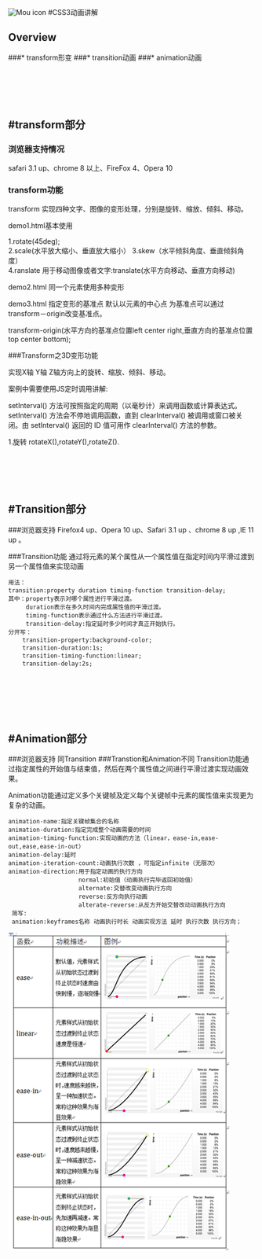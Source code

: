 ![Mou icon](http://25.io/mou/Mou_128.png)
#CSS3动画讲解

## Overview

###* transform形变
###* transition动画
###* animation动画

<br/><br/><br/><br/>



#transform部分
---
###   浏览器支持情况
safari 3.1 up、chrome 8 以上、FireFox 4、Opera 10
###   transform功能
transform 实现四种文字、图像的变形处理，分别是旋转、缩放、倾斜、移动。

demo1.html基本使用<br/>

1.rotate(45deg);<br/>
2.scale(水平放大缩小、垂直放大缩小）
3.skew（水平倾斜角度、垂直倾斜角度）<br/>
4.ranslate 用于移动图像或者文字:translate(水平方向移动、垂直方向移动)<br/>

demo2.html 同一个元素使用多种变形

demo3.html 指定变形的基准点
默认以元素的中心点 为基准点可以通过transform－origin改变基准点。

transform-origin(水平方向的基准点位置left center right,垂直方向的基准点位置 top center bottom);


###Transform之3D变形功能

实现X轴 Y轴 Z轴方向上的旋转、缩放、倾斜、移动。

案例中需要使用JS定时调用讲解:

setInterval() 方法可按照指定的周期（以毫秒计）来调用函数或计算表达式。
setInterval() 方法会不停地调用函数，直到 clearInterval() 被调用或窗口被关闭。由 setInterval() 返回的 ID 值可用作 clearInterval() 方法的参数。

1.旋转
rotateX(),rotateY(),rotateZ().

<br/><br/><br/><br/>


#Transition部分
----
###浏览器支持
Firefox4 up、Opera 10 up、Safari 3.1 up 、chrome 8 up ,IE 11 up 。

###Transition功能
通过将元素的某个属性从一个属性值在指定时间内平滑过渡到另一个属性值来实现动画
	
	用法：
	transition:property duration timing-function transition-delay;
	其中：property表示对哪个属性进行平滑过渡。
		 duration表示在多久时间内完成属性值的平滑过渡。
		 timing-function表示通过什么方法进行平滑过渡。
		 transition-delay:指定延时多少时间才真正开始执行。
	分开写：
		transition-property:background-color;
		transition-duration:1s;
		transition-timing-function:linear;
		transition-delay:2s;
		
		
		
		
		
	
<br/><br/><br/><br/>
#Animation部分
--- 
###浏览器支持
同Transition
###Transtion和Animation不同
Transition功能通过指定属性的开始值与结束值，然后在两个属性值之间进行平滑过渡实现动画效果。

Animation功能通过定义多个关键帧及定义每个关键帧中元素的属性值来实现更为复杂的动画。

	animation-name:指定关键帧集合的名称
	animation-duration:指定完成整个动画需要的时间
	animation-timing-function:实现动画的方法（linear，ease-in,ease-out,ease,ease-in-out）
	animation-delay:延时
	animation-iteration-count:动画执行次数 ，可指定infinite（无限次）
	animation-direction:用于指定动画的执行方向
						normal:初始值（动画执行完毕返回初始值）
						alternate:交替改变动画执行方向
						reverse:反方向执行动画
						alterate-reverse:从反方开始交替改动动画执行方向
	 简写:
	 animation:keyframes名称 动画执行时长 动画实现方法 延时 执行次数 执行方向；
	 
	 
![beceri](https://raw.githubusercontent.com/EternalSummer/iCode/master/javascript/css3animation/timing-function.png)
	 